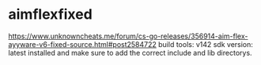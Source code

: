 # aimflexfixed

https://www.unknowncheats.me/forum/cs-go-releases/356914-aim-flex-ayyware-v6-fixed-source.html#post2584722
build tools: v142
sdk version: latest installed
and make sure to add the correct include and lib directorys.
